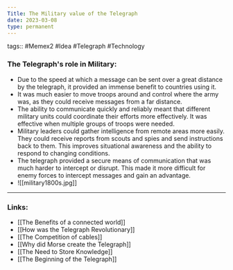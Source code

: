 ```yaml
---
Title: The Military value of the Telegraph
date: 2023-03-08
type: permanent
---
```

tags::  #Memex2 #Idea #Telegraph #Technology 

### The Telegraph's role in Military:
- Due to the speed at which a message can be sent over a great distance by the telegraph, it provided an immense benefit to countries using it.
- It was much easier to move troops around and control where the army was, as they could receive messages from a far distance.
- The ability to communicate quickly and reliably meant that different military units could coordinate their efforts more effectively. It was effective when multiple groups of troops were needed.
- Military leaders could gather intelligence from remote areas more easily. They could receive reports from scouts and spies and send instructions back to them. This improves situational awareness and the ability to respond to changing conditions.
- The telegraph provided a secure means of communication that was much harder to intercept or disrupt. This made it more difficult for enemy forces to intercept messages and gain an advantage.
- ![[military1800s.jpg]]

---
### Links:
- [[The Benefits of a connected world]]
- [[How was the Telegraph Revolutionary]]
- [[The Competition of cables]]
- [[Why did Morse create the Telegraph]]
- [[The Need to Store Knowledge]]
- [[The Beginning of the Telegraph]]